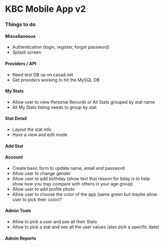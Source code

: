# KBC Mobile App v2

### Things to do

#### Miscellaneous
* Authentication (login, register, forgot password)
* Splash screen

#### Providers / API
* Need test DB up on casad.net
* Get providers working to hit the MySQL DB

#### My Stats
* Allow user to view Personal Records or All Stats grouped by stat name 
* All My Stats listing needs to group by stat

#### Stat Detail
* Layout the stat info
* Have a view and edit mode

#### Add Stat


#### Account 
* Create basic form to update name, email and password
* Allow user to change gender 
* Allow user to add birthday (show text that reason for bday is to help show how you may compare with others in your age group)
* Allow user to add profile photo
* Allow user to choose the color of the app (same green but maybe allow user to pick their color)?

#### Admin Tools
* Allow to pick a user and see all their Stats
* Allow to pick a stat and see all the user values (also pick a specific date)

#### Admin Reports

